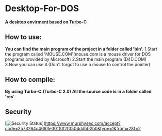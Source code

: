 # Desktop-For-DOS
**A desktop envirment based on Turbo-C**

## How to use:
**You can find the main program of the project in a folder called 'bin'.**
1.Start the program called 'MOUSE.COM'(mouse.com is a mouse driver for DOS programs provided by Microsoft)
2.Start the main program (D4D.COM)
3.Now you can use it.(Don't forgot to use a mouse to control the pointer)

## How to compile:
**By using Turbo-C.(Turbo-C 2.0)
All the source code is in a folder called 'res'.**

## Security   
[![Security Status](https://www.murphysec.com/platform3/v3/badge/1617151294175739904.svg?t=1)](https://www.murphysec.com/accept?code=2573264c4693e001f0f2f0504ddb02b0&type=1&from=2&t=2
